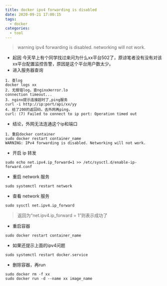 ```yaml
---
title: docker ipv4 forwarding is disabled
date: 2020-09-21 17:00:15
tags:
  - docker
categories:
  - tool
---
```

> warning ipv4 forwarding is disabled. networking will not work.
+ 起因
今天早上有个同学找过来问为什么xx平台502了，原谅笔者没有没有对该xx平台配置监控告警，原因是这个平台用户数太少。
+ 进入服务器查询
```
1. 查log
docker logs xx
2. 无报错log，查nginx》error.lo
connection timeout...
3. nginx提示连接超时了,ping服务
curl -i http://ip:port/api/xx/yy
4. 给了200的返回码，去外网再ping，
curl: (7) Failed to connect to ip port: Operation timed out
```
+ 结论，外网无法连通这个ip和端口
```
1. 重启docker container
sudo docker restart container_name
WARNING: IPv4 forwarding is disabled. Networking will not work.
```
+ 开启 ip 转发
```
sudo echo net.ipv4.ip_forward=1 >> /etc/sysctl.d/enable-ip-forward.conf
```
+ 重启 network 服务
```
sudo systemctl restart network
```
+ 查看 network 服务
```
sudo sysctl net.ipv4.ip_forward
```
> 返回为“net.ipv4.ip_forward = 1”则表示成功了
+ 重启容器
```
sudo docker restart container_name
```
+ 如果还提示上面的ipv4问题
```
sudo systemctl restart docker.service
```
+ 删除容器，再run
```
sudo docker rm -f xx
sudo docker run -d --name xx image_name
```
